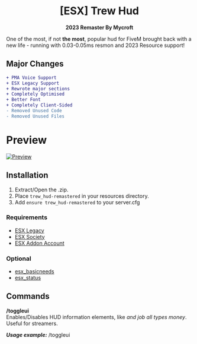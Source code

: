 <h1 align='center'>[ESX] Trew Hud </a></h1><p align='center'><b>2023 Remaster By Mycroft</b></p>

One of the most, if not **the most**, popular hud for FiveM brought back with a new life - running with 0.03-0.05ms resmon and 2023 Resource support!

## Major Changes

```diff
+ PMA Voice Support
+ ESX Legacy Support
+ Rewrote major sections
+ Completely Optimised
+ Better Font
+ Completely Client-Sided
- Removed Unused Code
- Removed Unused Files
```

# Preview

[![Preview](https://i.imgur.com/kerhT5C.png)](https://streamable.com/rhrrn6)

## Installation

1. Extract/Open the .zip.
2. Place `trew_hud-remastered` in your resources directory.
3. Add `ensure trew_hud-remastered` to your server.cfg

### Requirements

- [ESX Legacy](https://github.com/esx-framework/esx_core)
- [ESX Society](https://github.com/esx-framework/esx_society)
- [ESX Addon Account](https://github.com/esx-framework/esx_addonaccount)

### Optional

- [esx_basicneeds](https://github.com/esx-framework/esx_basicneeds)
- [esx_status](https://github.com/esx-framework/esx_status)

## Commands

**/toggleui**  
Enables/Disables HUD information elements, like _and job all types money_. Useful for streamers.

_**Usage example:**_ /toggleui
